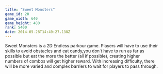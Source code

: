 ```yaml
---
title: "Sweet Monsters"
game_id: 20
game_width: 640
game_height: 480
rank: 5400
date: 2014-05-28T14:40:27.138Z
---
```

Sweet Monsters is a 2D Endless parkour game. Players will have to use their skills to avoid obstacles and eat candy,you don't have to run as far as possible but eat the more the better (all if possible), creating higher numbers of combos will get higher reward. With increasing difficulty, there will be more varied and complex barriers to wait for players to pass through.